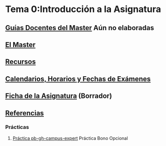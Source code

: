 # Tema 0:Introducción a la Asignatura 

## [Guías Docentes del Master](https://www.ull.es/apps/guias/guias/view_degree/670) Aún no elaboradas

## [El Master](../degree.md)

## [Recursos](../resources.md)

## [Calendarios, Horarios y Fechas de Exámenes](../timetables.md)

## [Ficha de la Asignatura](TWBE.html) (Borrador)

## [Referencias](../references.md)

### Prácticas

1. [Práctica pb-gh-campus-expert](practicas/pb-gh-campus-expert) Práctica Bono Opcional


